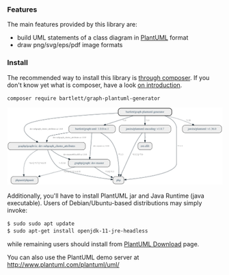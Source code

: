 
### Features

The main features provided by this library are:

* build UML statements of a class diagram in [PlantUML](https://plantuml.com) format
* draw png/svg/eps/pdf image formats

### Install

The recommended way to install this library is [through composer](http://getcomposer.org).
If you don't know yet what is composer, have a look [on introduction](http://getcomposer.org/doc/00-intro.md).

```bash
composer require bartlett/graph-plantuml-generator
```

![Graph Composer](./graph_composer.svg)

Additionally, you'll have to install PlantUML jar and Java Runtime (java executable).
Users of Debian/Ubuntu-based distributions may simply invoke:

```bash
$ sudo sudo apt update
$ sudo apt-get install openjdk-11-jre-headless
```

while remaining users should install from [PlantUML Download](https://plantuml.com/fr/download) page.

You can also use the PlantUML demo server at http://www.plantuml.com/plantuml/uml/
